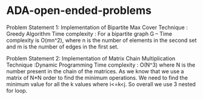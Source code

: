 # ADA-open-ended-problems

Problem Statement 1:
Implementation of Bipartite Max Cover
Technique : Greedy Algorithm
Time complexity :
For a bipartite graph G – Time complexity is  O(mn^2), where n is the number of elements in the second set and m is the number of edges in the first set.


Problem Statement 2:
Implementation of Matrix Chain Multiplication 
Technique :Dynamic Programming
Time complexity :
O(N^3) where N is the number present in the chain of the matrices. As we know that we use a matrix of N*N order to find the minimum operations. 
We need to find the minimum value for all the k values where i<=k<j. So overall we use 3 nested for loop.
